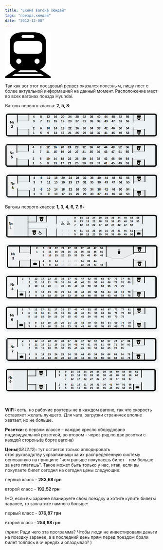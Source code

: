 ```yaml
---
title: "Схема вагона хюндай"
tags: "поезда,хюндай"
date: "2012-12-08"
---
```


![](images/train-150x150.png "train")

Так как вот этот поездовый ре[пост](https://stepansuvorov.com/blog/2012/06/%D1%81%D1%85%D0%B5%D0%BC%D0%B0-%D1%80%D0%B0%D1%81%D0%BF%D0%BE%D0%BB%D0%BE%D0%B6%D0%B5%D0%BD%D0%B8%D1%8F-%D0%BC%D0%B5%D1%81%D1%82-skodahyundai/#comment-1214 "Схема расположения мест Skoda&Hyundai") оказался полезным, пишу пост с более актуальной информацией на данный момент. Расположение мест во всех вагонах поезда Hyundai.

Вагоны первого класса: **2, 5, 8**:

![](images/scheme_hyundai_2.png "scheme_hyundai_2")

![](images/scheme_hyundai_5.png "scheme_hyundai_5")

![](images/scheme_hyundai_8.png "scheme_hyundai_8")

Вагоны первого класса: **1, 3, 4, 6, 7, 9:**

![](images/scheme_hyundai_1.png "scheme_hyundai_1")

![](images/scheme_hyundai_3.png "scheme_hyundai_3")

![](images/scheme_hyundai_4.png "scheme_hyundai_4")

![](images/scheme_hyundai_6.png "scheme_hyundai_6")

![](images/scheme_hyundai_7.png "scheme_hyundai_7")

![](images/scheme_hyundai_9.png "scheme_hyundai_9")

 

**WIFI:** есть, но рабочие роутеры не в каждом вагоне, так что скорость оставляет желать лучшего. Для чата, загрузки страничек вполне хватает, но не больше.

**Розетки:** в первом классе – каждое кресло оборудовано индивидуальной розеткой, во втором - через ряд по две розетки с каждой стороны(в борте вагона)

**Цены**(_08.12.12_): тут остается только аплодировать стоя руководству укрзализныци за их распределенную систему основанную на принципе "чем раньше покупаешь билет - тем больше за него платишь". Такое может быть только у нас, итак, если вы покупаете билет сегодня на сегодня цены следующие:

первый класс - **283,68 грн**

второй класс - **192,52 грн**

!НО, если вы заранее планируете свою поездку и хотите купить билеты заранее, то заплатите намного больше:

первый класс - **376,87 грн**

второй класс - **254,68 грн**

(_прим_: Ради чего эта программа? Чтобы люди не инвестировали деньги на поездку заранее, а в последний день прям перед поездом брали билет толпясь в очередях и опаздывая? )

